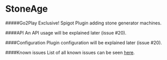 # StoneAge
#####Go2Play Exclusive!
Spigot Plugin adding stone generator machines.

####API
An API usage will be explained later (issue #20).

####Configuration
Plugin configuration will be explained later (issue #20).

####Known issues
List of all known issues can be seen [here](https://github.com/FlrQue/StoneAge/issues?q=is%3Aissue+label%3A%22known+issue%22+is%3Aopen "See known issues"). 
